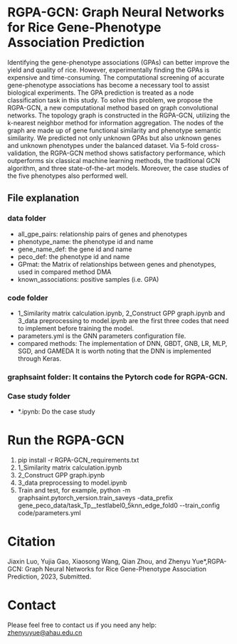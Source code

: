 # RGPA-GCN: Graph Neural Networks for Rice Gene-Phenotype Association Prediction
Identifying the gene-phenotype associations (GPAs) can better improve the yield and quality of rice. However, experimentally finding the GPAs is expensive and time-consuming. The computational screening of accurate gene-phenotype associations has become a necessary tool to assist biological experiments. The GPA prediction is treated as a node classification task in this study. To solve this problem, we propose the RGPA-GCN, a new computational method based on graph convolutional networks. The topology graph is constructed in the RGPA-GCN, utilizing the k-nearest neighbor method for information aggregation. The nodes of the graph are made up of gene functional similarity and phenotype semantic similarity. We predicted not only unknown GPAs but also unknown genes and unknown phenotypes under the balanced dataset. Via 5-fold cross-validation, the RGPA-GCN method shows satisfactory performance, which outperforms six classical machine learning methods, the traditional GCN algorithm, and three state-of-the-art models. Moreover, the case studies of the five phenotypes also performed well.
## File explanation
### data folder
* all_gpe_pairs: relationship pairs of genes and phenotypes
* phenotype_name: the phenotype id and name
* gene_name_def: the gene id and name
* peco_def: the phenotype id and name
* GPmat: the Matrix of relationships between genes and phenotypes, used in compared method DMA
* known_associations: positive samples (i.e. GPA)
### code folder
* 1_Similarity matrix calculation.ipynb, 2_Construct GPP graph.ipynb and 3_data preprocessing to model.ipynb are the first three codes that need to implement before training the model.
* parameters.yml is the GNN parameters configuration file.
* compared methods: The implementation of DNN, GBDT, GNB, LR, MLP, SGD, and GAMEDA It is worth noting that the DNN is implemented through Keras.
### graphsaint folder: It contains the Pytorch code for RGPA-GCN.
### Case study folder
* *.ipynb: Do the case study
# Run the RGPA-GCN
1. pip install -r RGPA-GCN_requirements.txt
2. 1_Similarity matrix calculation.ipynb
3. 2_Construct GPP graph.ipynb
4. 3_data preprocessing to model.ipynb
5. Train and test, for example, python -m graphsaint.pytorch_version.train_saveys -data_prefix gene_peco_data/task_Tp__testlabel0_5knn_edge_fold0  --train_config code/parameters.yml
# Citation
Jiaxin Luo, Yujia Gao, Xiaosong Wang, Qian Zhou, and Zhenyu Yue*,RGPA-GCN: Graph Neural Networks for Rice Gene-Phenotype Association Prediction, 2023, Submitted.
# Contact
Please feel free to contact us if you need any help: zhenyuyue@ahau.edu.cn
